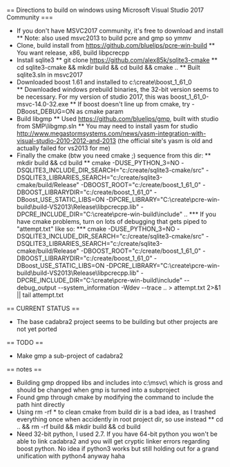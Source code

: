 == Directions to build on windows using Microsoft Visual Studio 2017 Community ===
* If you don't have MSVC2017 community, it's free to download and install
** Note: also used msvc2013 to build pcre and gmp so ymmv
* Clone, build install from https://github.com/bluelips/pcre-win-build
** You want release, x86, build libpcrecpp
* Install sqlite3
** git clone https://github.com/alex85k/sqlite3-cmake
** cd sqlite3-cmake && mkdir build && cd build && cmake ..
** Built sqlite3.sln in msvc2017
* Downloaded boost 1.61 and installed to c:\create\boost_1_61_0\
** Downloaded windows prebuild binaries, the 32-bit version seems to be necessary. For my version of studio 2017, this was boost_1_61_0-msvc-14.0-32.exe
** If boost doesn't line up from cmake, try -DBoost_DEBUG=ON as cmake param
* Build libgmp
** Used https://github.com/bluelips/gmp, built with studio from SMP\libgmp.sln
** You may need to install yasm for studio http://www.megastormsystems.com/news/yasm-integration-with-visual-studio-2010-2012-and-2013 (the official site's yasm is old and actually failed for vs2013 for me)
* Finally the cmake (btw you need cmake ;) sequence from this dir:
** mkdir build && cd build
** cmake -DUSE_PYTHON_3=NO -DSQLITE3_INCLUDE_DIR_SEARCH="c:/create/sqlite3-cmake/src" -DSQLITE3_LIBRARIES_SEARCH="c:/create/sqlite3-cmake/build/Release" -DBOOST_ROOT="c:/create/boost_1_61_0" -DBOOST_LIBRARYDIR="c:/create/boost_1_61_0" -DBoost_USE_STATIC_LIBS=ON -DPCRE_LIBRARY="C:\create\pcre-win-build\build-VS2013\Release\libpcrecpp.lib" -DPCRE_INCLUDE_DIR="C:\create\pcre-win-build\include" ..
*** If you have cmake problems, turn on lots of debugging that gets piped to "attempt.txt" like so:
*** cmake -DUSE_PYTHON_3=NO -DSQLITE3_INCLUDE_DIR_SEARCH="c:/create/sqlite3-cmake/src" -DSQLITE3_LIBRARIES_SEARCH="c:/create/sqlite3-cmake/build/Release" -DBOOST_ROOT="c:/create/boost_1_61_0" -DBOOST_LIBRARYDIR="c:/create/boost_1_61_0" -DBoost_USE_STATIC_LIBS=ON -DPCRE_LIBRARY="C:\create\pcre-win-build\build-VS2013\Release\libpcrecpp.lib" -DPCRE_INCLUDE_DIR="C:\create\pcre-win-build\include" --debug_output --system_information -Wdev --trace .. > attempt.txt 2>&1 || tail attempt.txt

== CURRENT STATUS ==
* The base cadabra2 project seems to be building but other projects are not yet ported

== TODO ==
* Make gmp a sub-project of cadabra2

== notes ==
* Building gmp dropped libs and includes into c:\msvc\ which is gross and should be changed when gmp is turned into a subproject
* Found gmp through cmake by modifying the command to include the path hint directly
* Using rm -rf * to clean cmake from build dir is a bad idea, as I trashed everything once when accidently in root project dir, so use instead
** cd .. && rm -rf build && mkdir build && cd build
* Need 32-bit python, I used 2.7. If you have 64-bit python you won't be able to link cadabra2 and you will get cryptic linker errors regarding boost python. No idea if python3 works but still holding out for a grand unification with python4 anyway haha